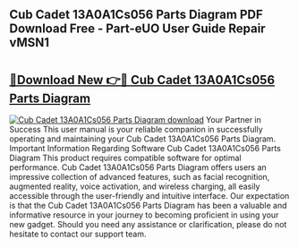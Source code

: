 ## Cub Cadet 13A0A1Cs056 Parts Diagram PDF Download Free - Part-eUO User Guide Repair vMSN1

# <h2><a href="http://dfnciu.blite.top/?on=Cub+Cadet+13A0A1Cs056+Parts+Diagram">🔗Download New 👉🔴 Cub Cadet 13A0A1Cs056 Parts Diagram</a></h2>

[![Cub Cadet 13A0A1Cs056 Parts Diagram download](https://i.imgur.com/lujVjoI.png)](http://dfnciu.blite.top/?on=Cub+Cadet+13A0A1Cs056+Parts+Diagram)
Your Partner in Success This user manual is your reliable companion in successfully operating and maintaining your Cub Cadet 13A0A1Cs056 Parts Diagram. Important Information Regarding Software Cub Cadet 13A0A1Cs056 Parts Diagram This product requires compatible software for optimal performance. Cub Cadet 13A0A1Cs056 Parts Diagram offers users an impressive collection of advanced features, such as facial recognition, augmented reality, voice activation, and wireless charging, all easily accessible through the user-friendly and intuitive interface. Our expectation is that the Cub Cadet 13A0A1Cs056 Parts Diagram has been a valuable and informative resource in your journey to becoming proficient in using your new gadget. Should you need any assistance or clarification, please do not hesitate to contact our support team.
